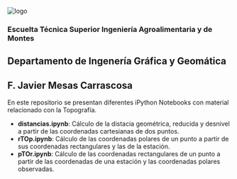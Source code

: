 ![logo](https://user-images.githubusercontent.com/36521012/45920388-9b584480-bea3-11e8-9465-51de397800bb.png)
### Escuelta T&eacute;cnica Superior Ingenier&iacute;a Agroalimentaria y de Montes
## Departamento de Ingener&iacute;a Gr&aacute;fica y Geom&aacute;tica
## F. Javier Mesas Carrascosa
<p>En este repositorio se presentan diferentes iPython Notebooks con material relacionado con la Topograf&iacute;a.</p>
<ul>
<li><strong>distancias.ipynb</strong>: C&aacute;lculo de la distacia geom&eacute;trica, reducida y desnivel a partir de las coordenadas cartesianas de dos puntos.</li>
<li><strong>rTOp.ipynb</strong>: C&aacute;lculo de las coordenadas polares de un punto a partir de sus coordenadas rectangulares y las de la estaci&oacute;n.</li>
<li><strong>pTOr.ipynb</strong>: C&aacute;lculo de las coordenadas rectangulares de un punto a partir de las coordenadas de una estaci&oacute;n y las coordenadas polares observadas.</li>
</ul>
